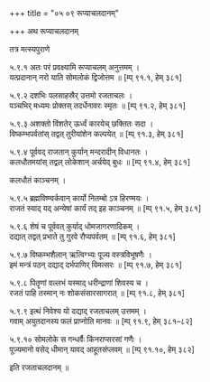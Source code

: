 +++
title = "०५ ०९ रूप्याचलदानम्"

+++
अथ रूप्याचलदानम्

तत्र मत्स्यपुराणे

५.९.१ अतः परं प्रवक्ष्यामि रूप्याचलम् अनुत्तमम् ।  
यत्प्रदानान् नरो याति सोमलोकं द्विजोत्तम ॥ [म्प् ९१.१, हेम् ३८१]

५.९.२ दशभिः पलसाहस्रैर् उत्तमो रजताचलः ।  
पञ्चभिर् मध्यमः प्रोक्तस् तदर्धेनावरः स्मृतः ॥ [म्प् ९१.२, हेम् ३८१]

५.९.३ अशक्तो विंशतेर् ऊर्ध्वं कारयेच् छक्तितः सदा ।  
विष्कम्भपर्वतांस् तद्वत् तुरीयांशेन कल्पयेत् ॥ [म्प् ९१.३, हेम् ३८१]

५.९.४ पूर्ववद् राजतान् कुर्यान् मन्दरादीन् विधानतः ।  
कलधौतमयांस् तद्वल् लोकेशान् अर्चयेद् बुधः ॥ [म्प् ९१.४, हेम् ३८१]

कलधौतं काञ्चनम् ।

५.९.५ ब्रह्मविष्ण्वर्कवान् कार्यो नितम्बो ऽत्र हिरण्मयः ।  
राजतं स्याद् यद् अन्येषां कार्यं तद् इह काञ्चनम् ॥ [म्प् ९१.५, हेम् ३८१]

५.९.६ शेषं च पूर्ववत् कुर्याद् धोमजागरणादिकम् ।  
दद्यात् तद्वत् प्रभाते तु गुरवे रौप्यपर्वतम् ॥ [म्प् ९१.६, हेम् ३८१]

५.९.७ विष्कम्भशैलान् ऋत्विग्भ्यः पूज्य वस्त्रविभूषणैः ।  
इमं मन्त्रं पठन् दद्याद् दर्भपाणिर् विमत्सरः ॥ [म्प् ९१.७, हेम् ३८१]

५.९.८ पितॄणां वल्लभं यस्माद् धरीन्द्राणां शिवस्य च ।  
रजतं पाहि तस्मान् नः शोकसंसारसागरात् ॥ [म्प् ९१.८, हेम् ३८१]

५.९.९ इत्थं निवेश्य यो दद्याद् रजताचलम् उत्तमम् ।  
गवाम् अयुतदानस्य फलं प्राप्नोति मानवः ॥ [म्प् ९१.९, हेम् ३८१–८२]

५.९.१० सोमलोके स गन्धर्वैः किंनराप्सरसां गणैः ।  
पूज्यमानो वसेद् धीमान् यावद् आहूतसंप्लवम् ॥ [म्प् ९१.१०, हेम् ३८२]

इति रजताचलदानम् ॥

